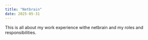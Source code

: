 ```yaml
---
title: "Netbrain"
date: 2025-05-31
---
```

This is all about my work experience withe netbrain and my roles and responsibilities.
